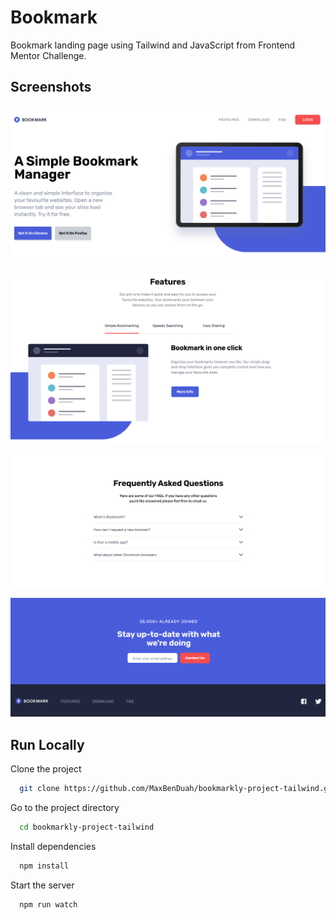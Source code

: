 # Bookmark

Bookmark landing page using Tailwind and JavaScript from Frontend Mentor Challenge.

## Screenshots

![App Screenshot](https://github.com/MaxBenDuah/miscellaneous-resources/blob/main/screenshot-bookmarkly-1.png?raw=true)

![App Screenshot](https://github.com/MaxBenDuah/miscellaneous-resources/blob/main/screenshot-bookmarkly-2.png?raw=true)

![App Screenshot](https://github.com/MaxBenDuah/miscellaneous-resources/blob/main/screenshot-bookmarkly-3.png?raw=true)

![App Screenshot](https://github.com/MaxBenDuah/miscellaneous-resources/blob/main/screenshot-bookmarkly-4.png?raw=true)

## Run Locally

Clone the project

```bash
  git clone https://github.com/MaxBenDuah/bookmarkly-project-tailwind.git
```

Go to the project directory

```bash
  cd bookmarkly-project-tailwind
```

Install dependencies

```bash
  npm install
```

Start the server

```bash
  npm run watch
```
